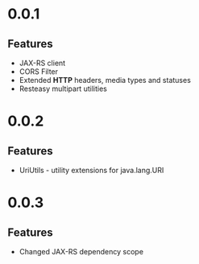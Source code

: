 # 0.0.1

## Features

* JAX-RS client
* CORS Filter
* Extended **HTTP** headers, media types and statuses
* Resteasy multipart utilities

# 0.0.2

## Features

* UriUtils - utility extensions for java.lang.URI

# 0.0.3

## Features

* Changed JAX-RS dependency scope
